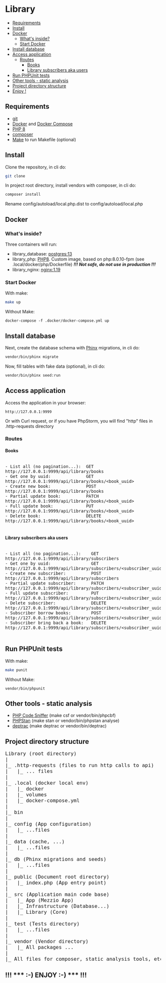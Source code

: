 # Library

- [Requirements](#requirements)
- [Install](#install)
- [Docker](#docker)
  - [What's inside?](#whats-inside)
  - [Start Docker](#start-docker)
- [Install database](#install-database)
- [Access application](#access-application)
  - [Routes](#routes)
    - [Books](#books)
    - [Library subscribers aka users](#library-subscribers-aka-users)
- [Run PHPUnit tests](#run-phpunit-tests)
- [Other tools - static analysis](#other-tools---static-analysis)
- [Project directory structure](#project-directory-structure)
- [Enjoy !](#----enjoy----)

## Requirements

- [git](https://git-scm.com/doc)
- [Docker](https://docs.docker.com/) and [Docker Compose](https://docs.docker.com/compose/)
- [PHP 8](https://www.php.net/docs.php)
- [composer](https://getcomposer.org/)
- [Make](https://www.gnu.org/software/make/manual/make.html) to run Makefile (optional)

## Install

Clone the repository, in cli do:
```bash
git clone
```
In project root directory, install vendors with composer, in cli do:
```bash
composer install
```
Rename config/autoload/local.php.dist to config/autoload/local.php

## Docker

### What's inside?

Three containers will run:
- library_database: [postgres:13](https://hub.docker.com/_/postgres)
- library_php: [PHP8](https://hub.docker.com/_/php). Custom image, based on php:8.0.10-fpm (see .local/docker/php/Dockerfile) ***!!! Not safe, do not use in production !!!***
- library_nginx: [nginx:1.19](https://hub.docker.com/_/nginx)

### Start Docker

With make:

```bash
make up
```

Without Make:

```shell
docker-compose -f .docker/docker-compose.yml up
```

## Install database

Next, create the database schema with [Phinx](https://phinx.org/) migrations, in cli do:
```bash
vendor/bin/phinx migrate
```
Now, fill tables with fake data (optional), in cli do:
```bash
vendor/bin/phinx seed:run
```

## Access application

Access the application in your browser:
```text
http://127.0.0.1:9999
```
Or with Curl request, or if you have PhpStorm, you will find "http" files in .http-requests directory 

### Routes

#### Books
<pre style="font-size: 16px;">
<code>
- List all (no pagination...):  GET     http://127.0.0.1:9999/api/library/books
- Get one by uuid:              GET     http://127.0.0.1:9999/api/library/books/&lt;book_uuid&gt;
- Create new book:              POST    http://127.0.0.1:9999/api/library/books
- Partial update book:          PATCH   http://127.0.0.1:9999/api/library/books/&lt;book_uuid&gt;
- Full update book:             PUT     http://127.0.0.1:9999/api/library/books/&lt;book_uuid&gt;
- Delete book:                  DELETE  http://127.0.0.1:9999/api/library/books/&lt;book_uuid&gt;
</code>
</pre>
#### Library subscribers aka users
<pre style="font-size: 16px;">
<code>
- List all (no pagination...):    GET     http://127.0.0.1:9999/api/library/subscribers
- Get one by uuid:                GET     http://127.0.0.1:9999/api/library/subscribers/&lt;subscriber_uuid&gt;
- Create new subscriber:          POST    http://127.0.0.1:9999/api/library/subscribers
- Partial update subscriber:      PATCH   http://127.0.0.1:9999/api/library/subscribers/&lt;subscriber_uuid&gt;
- Full update subscriber:         PUT     http://127.0.0.1:9999/api/library/subscribers/&lt;subscriber_uuid&gt;
- Delete subscriber:              DELETE  http://127.0.0.1:9999/api/library/subscribers/&lt;subscriber_uuid&gt;
- Subscriber borrow books:        POST    http://127.0.0.1:9999/api/library/subscribers/&lt;subscriber_uuid&gt;/books
- Subscriber bring back a book:   DELETE  http://127.0.0.1:9999/api/library/subscribers/&lt;subscriber_uuid&gt;/books/&lt;book_uuid&gt;
</code>
</pre>
## Run PHPUnit tests

With make:

```bash
make punit
```

Without Make:

```shell
vendor/bin/phpunit
```

## Other tools - static analysis

- [PHP Code Sniffer](https://github.com/squizlabs/PHP_CodeSniffer) (make csf or vendor/bin/phpcbf)
- [PHPStan](https://github.com/phpstan/phpstan) (make stan or vendor/bin/phpstan analyse)
- [deptrac](https://github.com/qossmic/deptrac) (make deptrac or vendor/bin/deptrac)

## Project directory structure
<pre style="font-size: 16px;">
Library (root directory)
|
|_ .http-requests (files to run http calls to api)
|   |_ ... files
|
|_ .local (docker local env)
|   |_ docker
|   |_ volumes
|   |_ docker-compose.yml
|
|_ bin
|
|_ config (App configuration)
|   |_ ...files
|
|_ data (cache, ...)
|   |_ ...files
|
|_ db (Phinx migrations and seeds)
|   |_ ...files
|
|_ public (Document root directory)
|   |_ index.php (App entry point)
|
|_ src (Application main code base)
|   |_ App (Mezzio App)
|   |_ Infrastructure (Database...)
|   |_ Library (Core)
|
|_ test (Tests directory)
|   |_ ...files
|
|_ vendor (Vendor directory)
|   |_ All packages ...
|
|_ All files for composer, static analysis tools, etc...
</pre>

## !!! *** :-) ENJOY :-) *** !!!

